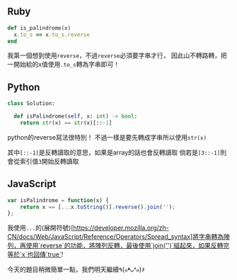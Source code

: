 ## Ruby
```ruby
def is_palindrome(x)
  x.to_s == x.to_s.reverse
end
```

我第一個想到使用`reverse`，不過`reverse`必須要字串才行，
因此山不轉路轉，把一開始給的x值使用`.to_s`轉為字串即可！

## Python

```python
class Solution:

  def isPalindrome(self, x: int) -> bool:
    return str(x) == str(x)[::-1]
```
python的reverse寫法很特別！
不過一樣是要先轉成字串所以使用`str(x)`

其中`[::-1]`是反轉讀取的意思，如果是array的話也會反轉讀取
倘若是`[3::-1]`則會從索引值`3`開始反轉讀取

## JavaScript
```javascript
var isPalindrome = function(x) {
    return x == [...x.toString()].reverse().join('');
};
```
我使用`...`的(展開符號)[https://developer.mozilla.org/zh-CN/docs/Web/JavaScript/Reference/Operators/Spread_syntax]將字串轉為陣列，再使用`reverse`的功能，將陣列反轉，最後使用`join('')`組起來，如果反轉完等於`x`也回傳`true`!

今天的題目稍微簡單一點，我們明天繼續٩(๑❛ᴗ❛๑)۶
